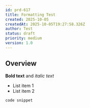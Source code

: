```yaml
---
id: prd-617
title: Formatting Test
created: 2025-10-05
createdAt: 2025-10-05T19:27:58.326Z
author: Test
status: draft
priority: medium
version: 1.0
---
```


## Overview

**Bold text** and *italic text*

- List item 1
- List item 2

`code snippet`